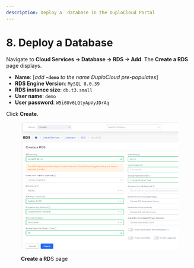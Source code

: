 ```yaml
---
description: Deploy a  database in the DuploCloud Portal
---
```


# 8. Deploy a Database

Navigate to **Cloud Services -> Database -> RDS -> Add**. The **Create a RDS** page displays.&#x20;

* **Name**: \[_add_ **`-demo`** _to the name DuploCloud pre-populates_]&#x20;
* **RDS Engine Versio**n: `MySQL 8.0.39`&#x20;
* **RDS instance size**: `db.t3.small`&#x20;
* **User name**: `demo`&#x20;
* **User password**: `W5i6Uv6LQtyApVyJDrAq`

Click **Create**.

<figure><img src="../../../.gitbook/assets/db.png" alt=""><figcaption><p><strong>Create a RD</strong>S page</p></figcaption></figure>
